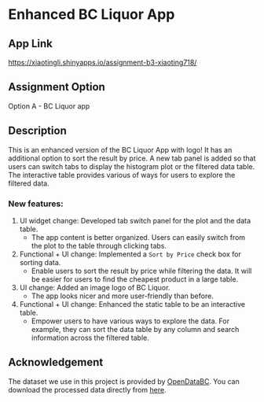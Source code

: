 # Enhanced BC Liquor App

## App Link

<https://xiaotingli.shinyapps.io/assignment-b3-xiaoting718/>

## Assignment Option

Option A - BC Liquor app

## Description

This is an enhanced version of the BC Liquor App with logo! It has an additional option to sort the result by price. A new tab panel is added so that users can switch tabs to display the histogram plot or the filtered data table. The interactive table provides various of ways for users to explore the filtered data.

### New features:

1.  UI widget change: Developed tab switch panel for the plot and the data table.
    - The app content is better organized. Users can easily switch from the plot to the table through clicking tabs. 
2.  Functional + UI change: Implemented a `Sort by Price` check box for sorting data.
    - Enable users to sort the result by price while filtering the data. It will be easier for users to find the cheapest product in a large table.
3.  UI change: Added an image logo of BC Liquor.
    - The app looks nicer and more user-friendly than before.
4.  Functional + UI change: Enhanced the static table to be an interactive table.
    - Empower users to have various ways to explore the data. For example, they can sort the data table by any column and search information across the filtered table.

## Acknowledgement

The dataset we use in this project is provided by [OpenDataBC](https://catalogue.data.gov.bc.ca/dataset/bc-liquor-store-product-price-list-historical-prices). You can download the processed data directly from [here](https://deanattali.com/files/bcl-data.csv).
